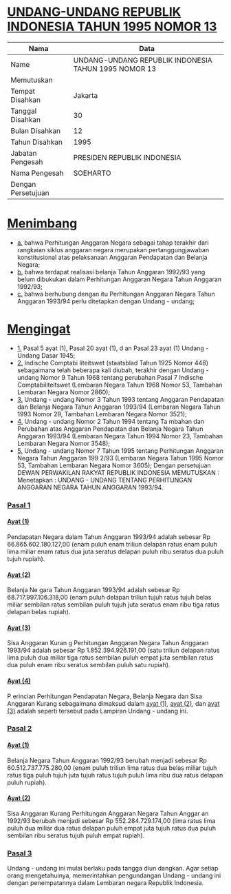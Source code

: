 # [UNDANG-UNDANG REPUBLIK INDONESIA TAHUN 1995 NOMOR 13](http://example.org/legal/document/uu/1995/13)

| Nama | Data |
| ------ | ----- |
|Name|UNDANG-UNDANG REPUBLIK INDONESIA TAHUN 1995 NOMOR 13|
|Memutuskan||
|Tempat Disahkan|Jakarta|
|Tanggal Disahkan|30|
|Bulan Disahkan|12|
|Tahun Disahkan|1995|
|Jabatan Pengesah|PRESIDEN REPUBLIK INDONESIA|
|Nama Pengesah|SOEHARTO|
|Dengan Persetujuan||
# [Menimbang](http://example.org/legal/document/uu/1995/13/menimbang)

* [a.](http://example.org/legal/document/uu/1995/13/menimbang/point/a) bahwa Perhitungan Anggaran Negara sebagai tahap terakhir dari rangkaian siklus anggaran negara merupakan pertanggungjawaban konstitusional atas pelaksanaan Anggaran Pendapatan dan Belanja Negara;
* [b.](http://example.org/legal/document/uu/1995/13/menimbang/point/b) bahwa terdapat realisasi belanja Tahun Anggaran 1992/93 yang belum dibukukan dalam Perhitungan Anggaran Negara Tahun Anggaran 1992/93;
* [c.](http://example.org/legal/document/uu/1995/13/menimbang/point/c) bahwa berhubung dengan itu Perhitungan Anggaran Negara Tahun Anggaran 1993/94 perlu ditetapkan dengan Undang - undang;
# [Mengingat](http://example.org/legal/document/uu/1995/13/mengingat)

* [1.](http://example.org/legal/document/uu/1995/13/mengingat/point/0001) Pasal 5 ayat (1), Pasal 20 ayat (1), d an Pasal 23 ayat (1) Undang - Undang Dasar 1945;
* [2.](http://example.org/legal/document/uu/1995/13/mengingat/point/0002) Indische Comptabi liteitswet (staatsblad Tahun 1925 Nomor 448) sebagaimana telah beberapa kali diubah, terakhir dengan Undang - undang Nomor 9 Tahun 1968 tentang perubahan Pasal 7 Indische Comptabiliteitswet (Lembaran Negara Tahun 1968 Nomor 53, Tambahan Lembaran Negara Nomor 2860);
* [3.](http://example.org/legal/document/uu/1995/13/mengingat/point/0003) Undang - undang Nomor 3 Tahun 1993 tentang Anggaran Pendapatan dan Belanja Negara Tahun Anggaran 1993/94 (Lembaran Negara Tahun 1993 Nomor 29, Tambahan Lembaran Negara Nomor 3521);
* [4.](http://example.org/legal/document/uu/1995/13/mengingat/point/0004) Undang - undang Nomor 2 Tahun 1994 tentang Ta mbahan dan Perubahan atas Anggaran Pendapatan dan Belanja Negara Tahun Anggaran 1993/94 (Lembaran Negara Tahun 1994 Nomor 23, Tambahan Lembaran Negara Nomor 3548);
* [5.](http://example.org/legal/document/uu/1995/13/mengingat/point/0005) Undang - undang Nomor 7 Tahun 1995 tentang Perhitungan Anggaran Negara Tahun Anggaran 199 2/93 (Lembaran Negara Tahun 1995 Nomor 53, Tambahan Lembaran Negara Nomor 3605); Dengan persetujuan DEWAN PERWAKILAN RAKYAT REPUBLIK INDONESIA MEMUTUSKAN : Menetapkan : UNDANG - UNDANG TENTANG PERHITUNGAN ANGGARAN NEGARA TAHUN ANGGARAN 1993/94.

### [Pasal 1](http://example.org/legal/document/uu/1995/13/pasal/0001)

#### [Ayat (1)](http://example.org/legal/document/uu/1995/13/pasal/0001/version/19951230/ayat/0001)
Pendapatan Negara dalam Tahun Anggaran 1993/94 adalah sebesar Rp 66.865.602.180.127,00 (enam puluh enam triliun delapan ratus enam puluh lima miliar enam ratus dua juta seratus delapan puluh ribu seratus dua puluh tujuh rupiah).

#### [Ayat (2)](http://example.org/legal/document/uu/1995/13/pasal/0001/version/19951230/ayat/0002)
Belanja Ne gara Tahun Anggaran 1993/94 adalah sebesar Rp 68.717.997.106.318,00 (enam puluh delapan triliun tujuh ratus tujuh belas miliar sembilan ratus sembilan puluh tujuh juta seratus enam ribu tiga ratus delapan belas rupiah).

#### [Ayat (3)](http://example.org/legal/document/uu/1995/13/pasal/0001/version/19951230/ayat/0003)
Sisa Anggaran Kuran g Perhitungan Anggaran Negara Tahun Anggaran 1993/94 adalah sebesar Rp 1.852.394.926.191,00 (satu triliun delapan ratus lima puluh dua miliar tiga ratus sembilan puluh empat juta sembilan ratus dua puluh enam ribu seratus sembilan puluh satu rupiah).

#### [Ayat (4)](http://example.org/legal/document/uu/1995/13/pasal/0001/version/19951230/ayat/0004)
P erincian Perhitungan Pendapatan Negara, Belanja Negara dan Sisa Anggaran Kurang sebagaimana dimaksud dalam [ayat (1)](http://example.org/legal/document/uu/1995/13/pasal/0001/version/19951230/ayat/0001), [ayat (2)](http://example.org/legal/document/uu/1995/13/pasal/0001/version/19951230/ayat/0002), dan [ayat (3)](http://example.org/legal/document/uu/1995/13/pasal/0001/version/19951230/ayat/0003) adalah seperti tersebut pada Lampiran Undang - undang ini.


### [Pasal 2](http://example.org/legal/document/uu/1995/13/pasal/0002)

#### [Ayat (1)](http://example.org/legal/document/uu/1995/13/pasal/0002/version/19951230/ayat/0001)
Belanja Negara Tahun Anggaran 1992/93 berubah menjadi sebesar Rp 60.512.737.775.280,00 (enam puluh triliun lima ratus dua belas miliar tujuh ratus tiga puluh tujuh juta tujuh ratus tujuh puluh lima ribu dua ratus delapan puluh rupiah).

#### [Ayat (2)](http://example.org/legal/document/uu/1995/13/pasal/0002/version/19951230/ayat/0002)
Sisa Anggaran Kurang Perhitungan Anggaran Negara Tahun Anggar an 1992/93 berubah menjadi sebesar Rp 552.284.729.174,00 (lima ratus lima puluh dua miliar dua ratus delapan puluh empat juta tujuh ratus dua puluh sembilan ribu seratus tujuh puluh empat rupiah).


### [Pasal 3](http://example.org/legal/document/uu/1995/13/pasal/0003)
Undang - undang ini mulai berlaku pada tangga diun dangkan. Agar setiap orang mengetahuinya, memerintahkan pengundangan Undang - undang ini dengan penempatannya dalam Lembaran negara Republik Indonesia.
